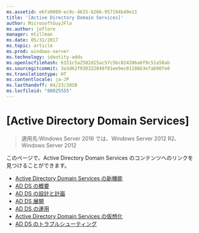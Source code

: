 ```yaml
---
ms.assetid: e6fa9069-ec9c-4615-b266-957194b49e11
title: '[Active Directory Domain Services]'
author: MicrosoftGuyJFlo
ms.author: joflore
manager: mtillman
ms.date: 05/31/2017
ms.topic: article
ms.prod: windows-server
ms.technology: identity-adds
ms.openlocfilehash: 6151c5a2582d15ac57c5bc824206a6f9c51a58ab
ms.sourcegitcommit: 3a3d62f938322849f81ee9ec01186b3e7ab90fe0
ms.translationtype: HT
ms.contentlocale: ja-JP
ms.lasthandoff: 04/23/2020
ms.locfileid: "80825555"
---
```

# <a name="active-directory-domain-services"></a>[Active Directory Domain Services]

>適用先:Windows Server 2016 では、Windows Server 2012 R2、Windows Server 2012

  
このページで、Active Directory Domain Services のコンテンツへのリンクを見つけることができます。   


* [Active Directory Domain Services の新機能](../whats-new-active-directory-domain-services.md)  
* [AD DS の概要](../ad-ds/AD-DS-Getting-Started.md)   
* [AD DS の設計と計画](../ad-ds/plan/AD-DS-Design-and-Planning.md)  
* [AD DS 展開](../ad-ds/deploy/AD-DS-Deployment.md)  
* [AD DS の運用](../ad-ds/manage/component-updates/AD-DS-Operations.md)   
* [Active Directory Domain Services の仮想化](../ad-ds/get-started/virtual-dc/Active-Directory-Domain-Services-Virtualization.md)  
* [AD DS のトラブルシューティング](../ad-ds/manage/AD-DS-Troubleshooting.md)
